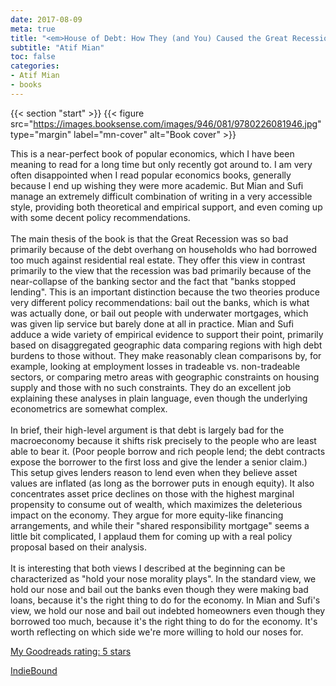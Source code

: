```yaml
---
date: 2017-08-09
meta: true
title: "<em>House of Debt: How They (and You) Caused the Great Recession, and How We Can Prevent It from Happening Again</em>"
subtitle: "Atif Mian"
toc: false
categories:
- Atif Mian
- books
---
```


{{< section "start" >}}
{{< figure src="https://images.booksense.com/images/946/081/9780226081946.jpg" type="margin" label="mn-cover" alt="Book cover" >}}

This is a near-perfect book of popular economics, which I have been meaning to read for a long time but only recently got around to. I am very often disappointed when I read popular economics books, generally because I end up wishing they were more academic. But Mian and Sufi manage an extremely difficult combination of writing in a very accessible style, providing both theoretical and empirical support, and even coming up with some decent policy recommendations.<br /><br />The main thesis of the book is that the Great Recession was so bad primarily because of the debt overhang on households who had borrowed too much against residential real estate. They offer this view in contrast primarily to the view that the recession was bad primarily because of the near-collapse of the banking sector and the fact that "banks stopped lending". This is an important distinction because the two theories produce very different policy recommendations: bail out the banks, which is what was actually done, or bail out people with underwater mortgages, which was given lip service but barely done at all in practice. Mian and Sufi adduce a wide variety of empirical evidence to support their point, primarily based on disaggregated geographic data comparing regions with high debt burdens to those without. They make reasonably clean comparisons by, for example, looking at employment losses in tradeable vs. non-tradeable sectors, or comparing metro areas with geographic constraints on housing supply and those with no such constraints. They do an excellent job explaining these analyses in plain language, even though the underlying econometrics are somewhat complex.<br /><br />In brief, their high-level argument is that debt is largely bad for the macroeconomy because it shifts risk precisely to the people who are least able to bear it. (Poor people borrow and rich people lend; the debt contracts expose the borrower to the first loss and give the lender a senior claim.) This setup gives lenders reason to lend even when they believe asset values are inflated (as long as the borrower puts in enough equity). It also concentrates asset price declines on those with the highest marginal propensity to consume out of wealth, which maximizes the deleterious impact on the economy. They argue for more equity-like financing arrangements, and while their "shared responsibility mortgage" seems a little bit complicated, I applaud them for coming up with a real policy proposal based on their analysis.<br /><br />It is interesting that both views I described at the beginning can be characterized as "hold your nose morality plays". In the standard view, we hold our nose and bail out the banks even though they were making bad loans, because it's the right thing to do for the economy. In Mian and Sufi's view, we hold our nose and bail out indebted homeowners even though they borrowed too much, because it's the right thing to do for the economy. It's worth reflecting on which side we're more willing to hold our noses for.

[My Goodreads rating: 5 stars](https://www.goodreads.com/review/show/2078433007)  

[IndieBound](https://www.indiebound.org/book/9780226081946)
